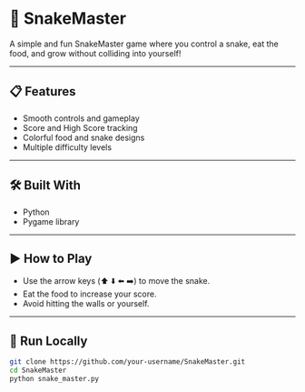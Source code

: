 # 🐍 SnakeMaster

A simple and fun SnakeMaster game where you control a snake, eat the food, and grow without colliding into yourself!


---

## 📋 Features
- Smooth controls and gameplay
- Score and High Score tracking
- Colorful food and snake designs
- Multiple difficulty levels

---

## 🛠️ Built With
- Python
- Pygame library

---

## ▶️ How to Play
- Use the arrow keys (⬆️ ⬇️ ⬅️ ➡️) to move the snake.
- Eat the food to increase your score.
- Avoid hitting the walls or yourself.

---

## 🚀 Run Locally

```bash
git clone https://github.com/your-username/SnakeMaster.git
cd SnakeMaster
python snake_master.py



